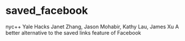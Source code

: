 # saved_facebook
nyc++ Yale Hacks
Janet Zhang, Jason Mohabir, Kathy Lau, James Xu
A better alternative to the saved links feature of Facebook
